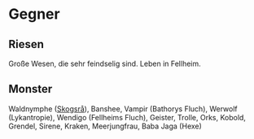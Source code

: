 # Gegner

## Riesen

Große Wesen, die sehr feindselig sind. Leben in Fellheim.

## Monster

Waldnymphe ([Skogsrå](https://en.wikipedia.org/wiki/Skogsr%C3%A5)), Banshee, Vampir (Bathorys Fluch), Werwolf (Lykantropie), Wendigo (Fellheims Fluch), Geister, Trolle, Orks, Kobold, Grendel, Sirene, Kraken, Meerjungfrau, Baba Jaga (Hexe)
